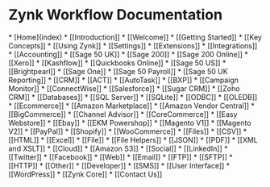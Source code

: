 <h1>Zynk Workflow Documentation</h1>
* [Home](index)
* [[Introduction]]
    * [[Welcome]]
    * [[Getting Started]]
    * [[Key Concepts]]
    * [[Using Zynk]]
    * [[Settings]]
    * [[Extensions]]
    * [[Integrations]]
* [[Accounting]]
    * [[Sage 50 UK]]
    * [[Sage 200]]
    * [[Sage 200 Online]]
    * [[Xero]]
    * [[Kashflow]]
    * [[Quickbooks Online]]
    * [[Sage 50 US]]
    * [[Brightpearl]]
    * [[Sage One]]
    * [[Sage 50 Payroll]]
    * [[Sage 50 UK Reporting]]
* [[CRM]]
    * [[ACT]] 
    * [[AutoTask]]
    * [[BXP]]
    * [[Campaign Monitor]]
    * [[ConnectWise]] 
    * [[Salesforce]]
    * [[Sugar CRM]]
    * [[Zoho CRM]]
* [[Databases]]
    * [[SQL Server]]
    * [[SQLite]]
    * [[ODBC]]
    * [[OLEDB]]
* [[Ecommerce]]
    * [[Amazon Marketplace]]
    * [[Amazon Vendor Central]]
    * [[BigCommerce]]
    * [[Channel Advisor]]
    * [[CoreCommerce]]
    * [[Easy Webstore]]
    * [[Ebay]]
    * [[EKM Powershop]]
    * [[Magento V1]]
    * [[Magento V2]]
    * [[PayPal]]
    * [[Shopify]]
    * [[WooCommerce]]
* [[Files]]
    * [[CSV]]
    * [[HTML]]
    * [[Excel]]
    * [[File]]
    * [[File Helpers]]
    * [[JSON]]
    * [[PDF]]
    * [[XML and XSLT]]
* [[Cloud]]
    * [[Amazon S3]]
* [[Social]]
    * [[LinkedIn]]
    * [[Twitter]]
    * [[Facebook]]
* [[Web]]
    * [[Email]]
    * [[FTP]]
    * [[SFTP]]
    * [[HTTP]]
* [[Other]]
    * [[Developer]]
    * [[SMS]]
    * [[User Interface]]
    * [[WordPress]]
    * [[Zynk Core]]
* [[Contact Us]]

